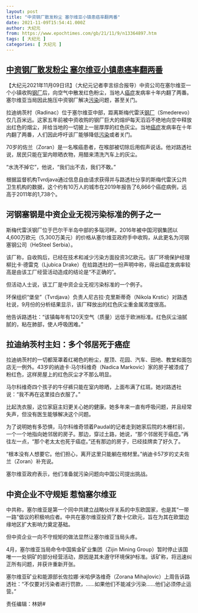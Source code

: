 ```yaml
---
layout: post
title: "中资钢厂散发粉尘 塞尔维亚小镇患癌率翻两番"
date: 2021-11-09T15:54:41.000Z
author: 大纪元
from: https://www.epochtimes.com/gb/21/11/9/n13364897.htm
tags: [ 大纪元 ]
categories: [ 大纪元 ]
---
```

<!--1636473281000-->
[中资钢厂散发粉尘 塞尔维亚小镇患癌率翻两番](https://www.epochtimes.com/gb/21/11/9/n13364897.htm)
------

<div>
<p>【大纪元2021年11月09日讯】（大纪元记者李言综合报导）中资公司在塞尔维亚一个小镇收购<a href="https://www.epochtimes.com/gb/tag/%E9%92%A2%E5%8E%82.html">钢厂</a>后，向空气中散发红色粉尘，当地人<a href="https://www.epochtimes.com/gb/tag/%E7%99%8C%E7%97%87.html">癌症</a>发病率十年内翻了两番。塞尔维亚当局因此施压中资钢厂解决<a href="https://www.epochtimes.com/gb/tag/%E6%B1%A1%E6%9F%93.html">污染</a>问题，甚至关门。</p><p>拉迪纳茨村（Radinac）位于塞尔维亚中部，距离斯梅代雷沃<a href="https://www.epochtimes.com/gb/tag/%E9%92%A2%E5%8E%82.html">钢厂</a>（Smederevo）仅几百米远。这家五年前被中资收购的钢厂巨大的熔炉每天滔滔不绝地向空中释放出红色的烟尘，并给当地的一切披上一层厚厚的红色灰尘。当地<a href="https://www.epochtimes.com/gb/tag/%E7%99%8C%E7%97%87.html">癌症</a>发病率在十年内翻了两番，人们因此呼吁该厂能够降低<a href="https://www.epochtimes.com/gb/tag/%E6%B1%A1%E6%9F%93.html">污染</a>或者关门。</p><p>70岁的佐兰（Zoran）是一名喉癌患者，在喉部被切除后用假声说话。他对路透社说，居民只能在室内晾晒衣物，用醋来清洗汽车上的灰尘。</p><p>“水洗不掉它”，他说，“我们出不去，我们不敢。”</p><p>根据监督机构Tvrdjava通过信息自由请求获得并与路透社分享的斯梅代雷沃公共卫生机构的数据，这个约有10万人的城市在2019年报告了6,866个癌症病例，远高于2011年的1,738个。</p><h2>河钢塞钢是中资企业无视污染标准的例子之一</h2><p>斯梅代雷沃钢厂位于巴尔干半岛中部的多瑙河畔。2016年被中国河钢集团以4,600万欧元（5,300万美元）的价格从塞尔维亚政府手中收购，从此更名为河钢塞钢公司（HeSteel Serbia）。</p><p>该厂称，自收购后，已经在技术和减少污染方面投资3亿欧元。该厂环境保护经理柳比卡‧德雷克（Ljubica Drake）在给路透社的一份声明中称，得出癌症发病率较高是由该工厂经营活动造成的结论是“不正确的”。</p><p>但活动人士说，该工厂是中资企业无视污染标准的一个例子。</p><p>环保组织“堡垒”（Tvrdjava）负责人尼古拉‧克里斯蒂奇（Nikola Krstic）对路透社说，9月份的分析结果显示，该厂释放出的红色灰尘重金属浓度很高。</p><p>他告诉路透社：“该镇每年有120天空气（质量）远低于欧洲标准。红色灰尘油腻腻的，粘在肺部，使人呼吸困难。”</p><h2>拉迪纳茨村主妇：多个邻居死于癌症</h2><p>拉迪纳茨村的一切都笼罩着红褐色的粉尘，屋顶、花园、汽车、田地、教堂和面包店无一例外。43岁的纳迪卡‧马尔科维奇（Nadica Markovic）家的房子被漆成了粉红色，这样房屋上的红色灰尘才不那么明显。</p><p>马尔科维奇四个孩子的牛仔裤只能在室内晾晒，上面布满了红斑。她对路透社说：“我不再在这里挂白衣服了。”</p><p>比起洗衣服，这位家庭主妇更关心她的健康。她多年来一直有呼吸问题，并且经常失声，但没有医生能够解决这个问题。</p><p>为了说明她有多恐惧，马尔科维奇领着Paudal的记者走到她家后院的木栅栏前，一个一个地指向她邻居的房子。那边，穿过土路，她说，“那个邻居死于癌症。”再往左一点，“那个老太太也死于癌症。”还有那边的房子，已经挂牌卖了好久了。</p><p>“根本没有人想要它。他们担心，离开这里只能躺在棺材里。”纳迪卡57岁的丈夫佐兰（Zoran）补充说。</p><p>塞尔维亚政府表示，他们准备就污染问题向中国公司提出挑战。</p><h2>中资企业不守规矩 惹恼塞尔维亚</h2><p>中共称，塞尔维亚是第一个同中共建立战略伙伴关系的中东欧国家，也是其“一带一路”倡议的积极响应者。中共在塞尔维亚投资了数十亿欧元，旨在为其在欧盟边缘地区扩大影响力奠定基础。</p><p>但中资企业一向不守规矩的做法显然让塞尔维亚当局头疼。</p><p>4月，塞尔维亚当局命令中国紫金矿业集团（Zijin Mining Group）暂时停止该国唯一一处铜矿的部分经营活动，原因是其未遵守环境保护标准。该矿称，将迅速纠正所有问题，并获许重新开张。</p><p>塞尔维亚矿业和能源部长佐拉娜‧米哈伊洛维奇（Zorana Mihajlovic）上周告诉路透社：“不仅要对污染者进行罚款，&#8230;&#8230;如果他们不能减少污染&#8230;&#8230;他们必须停止运营。”</p><p>责任编辑：林妍#</p>
</div>
